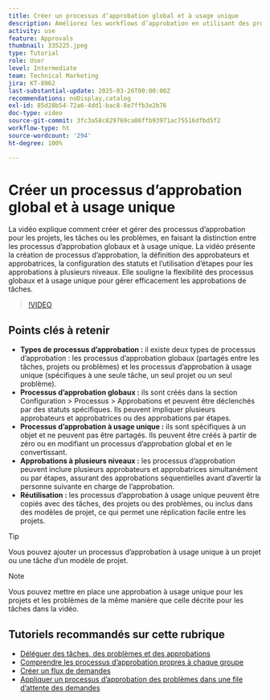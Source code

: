 ```yaml
---
title: Créer un processus d’approbation global et à usage unique
description: Améliorez les workflows d’approbation en utilisant des processus d’approbation globaux et à usage unique pour les tâches, les projets ou les problèmes, en mettant en œuvre des approbations à plusieurs niveaux et par étapes et en promouvant l’efficacité par la réutilisation dans les modèles de projet.
activity: use
feature: Approvals
thumbnail: 335225.jpeg
type: Tutorial
role: User
level: Intermediate
team: Technical Marketing
jira: KT-8962
last-substantial-update: 2025-03-26T00:00:00Z
recommendations: noDisplay,catalog
exl-id: 85d28b54-72a6-4dd1-bac8-8e7ffb3e2b76
doc-type: video
source-git-commit: 3fc3a58c829769ca06ffb93971ac75516dfbd5f2
workflow-type: ht
source-wordcount: '294'
ht-degree: 100%

---
```


# Créer un processus d’approbation global et à usage unique

La vidéo explique comment créer et gérer des processus d’approbation pour les projets, les tâches ou les problèmes, en faisant la distinction entre les processus d’approbation globaux et à usage unique.
La vidéo présente la création de processus d’approbation, la définition des approbateurs et approbatrices, la configuration des statuts et l’utilisation d’étapes pour les approbations à plusieurs niveaux.
Elle souligne la flexibilité des processus globaux et à usage unique pour gérer efficacement les approbations de tâches.

>[!VIDEO](https://video.tv.adobe.com/v/335225/?quality=12&learn=on&enablevpops)

## Points clés à retenir

* **Types de processus d’approbation :** il existe deux types de processus d’approbation : les processus d’approbation globaux (partagés entre les tâches, projets ou problèmes) et les processus d’approbation à usage unique (spécifiques à une seule tâche, un seul projet ou un seul problème).
* **Processus d’approbation globaux :** ils sont créés dans la section Configuration > Processus > Approbations et peuvent être déclenchés par des statuts spécifiques. Ils peuvent impliquer plusieurs approbateurs et approbatrices ou des approbations par étapes.
* **Processus d’approbation à usage unique :** ils sont spécifiques à un objet et ne peuvent pas être partagés. Ils peuvent être créés à partir de zéro ou en modifiant un processus d’approbation global et en le convertissant.
* **Approbations à plusieurs niveaux :** les processus d’approbation peuvent inclure plusieurs approbateurs et approbatrices simultanément ou par étapes, assurant des approbations séquentielles avant d’avertir la personne suivante en charge de l’approbation.
* **Réutilisation :** les processus d’approbation à usage unique peuvent être copiés avec des tâches, des projets ou des problèmes, ou inclus dans des modèles de projet, ce qui permet une réplication facile entre les projets.


>[!TIP]
>
>Vous pouvez ajouter un processus d’approbation à usage unique à un projet ou une tâche d’un modèle de projet.

>[!NOTE]
>
>Vous pouvez mettre en place une approbation à usage unique pour les projets et les problèmes de la même manière que celle décrite pour les tâches dans la vidéo.



## Tutoriels recommandés sur cette rubrique

* [Déléguer des tâches, des problèmes et des approbations](/help/manage-work/approval-processes-and-milestone-paths/delegate-approvals.md)
* [Comprendre les processus d’approbation propres à chaque groupe](/help/administration-and-setup/approval-processes-and-milestone-paths/group-specific-approval-processes.md)
* [Créer un flux de demandes](/help/manage-work/request-queues/create-a-request-flow.md)
* [Appliquer un processus d’approbation des problèmes dans une file d’attente des demandes](/help/manage-work/approval-processes-and-milestone-paths/apply-an-issue-approval-process-in-a-request-queue.md)

